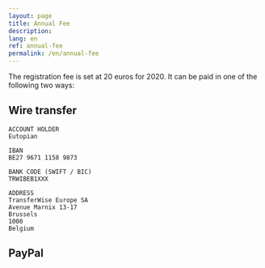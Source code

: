 ```yaml
---
layout: page
title: Annual Fee
description:
lang: en
ref: annual-fee
permalink: /en/annual-fee
---
```


The registration fee is set at 20 euros for 2020. It can be paid in one of the following two ways:

<h2 id="wire-transfer">Wire transfer</h2>

```
ACCOUNT HOLDER
Eutopian

IBAN
BE27 9671 1158 9873

BANK CODE (SWIFT / BIC)
TRWIBEB1XXX

ADDRESS
TransferWise Europe SA
Avenue Marnix 13-17
Brussels
1000
Belgium
```

<h2 id="paypal-payment">PayPal</h2>

<div id="paypal-button-container"></div>
<script src="https://www.paypal.com/sdk/js?client-id=sb&currency=EUR" data-sdk-integration-source="button-factory"></script>
<script>
  paypal.Buttons({
      style: {
          shape: 'rect',
          color: 'gold',
          layout: 'horizontal',
          label: 'paypal',
          
      },
      createOrder: function(data, actions) {
          return actions.order.create({
              purchase_units: [{
                  amount: {
                      value: '20'
                  }
              }]
          });
      },
      onApprove: function(data, actions) {
          return actions.order.capture().then(function(details) {
              alert('Transaction completed by ' + details.payer.name.given_name + '!');
          });
      }
  }).render('#paypal-button-container');
</script>
